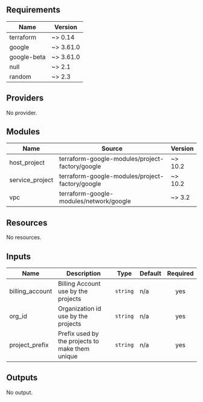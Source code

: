 ## Requirements

| Name | Version |
|------|---------|
| terraform | ~> 0.14 |
| google | ~> 3.61.0 |
| google-beta | ~> 3.61.0 |
| null | ~> 2.1 |
| random | ~> 2.3 |

## Providers

No provider.

## Modules

| Name | Source | Version |
|------|--------|---------|
| host_project | terraform-google-modules/project-factory/google | ~> 10.2 |
| service_project | terraform-google-modules/project-factory/google | ~> 10.2 |
| vpc | terraform-google-modules/network/google | ~> 3.2 |

## Resources

No resources.

## Inputs

| Name | Description | Type | Default | Required |
|------|-------------|------|---------|:--------:|
| billing\_account | Billing Account use by the projects | `string` | n/a | yes |
| org\_id | Organization id use by the projects | `string` | n/a | yes |
| project\_prefix | Prefix used by the projects to make them unique | `string` | n/a | yes |

## Outputs

No output.
